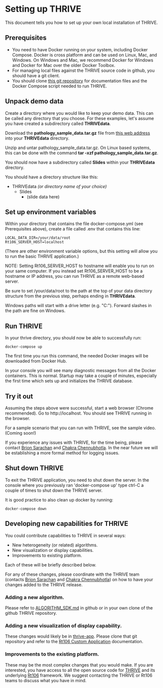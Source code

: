 # Setting up THRIVE
This document tells you how to set up your own local installation of THRIVE.

## Prerequisites
* You need to have Docker running on your system, including Docker Compose.  Docker is cross platform and can be used on Linux, Mac, and Windows. On Windows and Mac, we recommend Docker for Windows and Docker for Mac over the older Docker Toolbox.
* For managing local files against the THRIVE source code in github, you should have a git client.
* You should clone [this git repository](https://github.com/thrive-itcr/thrive) for documentation files and the Docker Compose script needed to run THRIVE.  

## Unpack demo data
Create a directory where you would like to keep your demo data.  This can be called any directory that you choose.  For these examples, let's assume you have created a subdirectory called **THRIVEdata**.

Download the **pathology_sample_data.tar.gz** file from [this web address](https://pitt.box.com/shared/static/dkcp4fshs3qid258kyh1w497n2320fij.gz) into your **THRIVEdata** directory.

Unzip and untar pathology_sample_data.tar.gz.  On Linux based systems, this can be done with the command **tar -xzf pathology_sample_data.tar.gz**.

You should now have a subdirectory called **Slides** within your **THRIVEdata** directory.

You should have a directory structure like this:
* THRIVEdata *(or directory name of your choice)*
  - Slides
    - (slide data here)
    
## Set up environment variables

Within your directory that contains the file docker-compose.yml (see Prerequisites above),
 create a file called .env that contains this line:

```
LOCAL_DATA_DIR=/your/data/root
Rt106_SERVER_HOST=localhost
```

(There are other environment variable options, but this setting will allow you to run the basic THRIVE application.)

NOTE:  Setting Rt106_SERVER_HOST to hostname will enable you to run on your same computer.  If 
you instead set Rt106_SERVER_HOST to be a hostname or IP address, you can run THRIVE as a remote web-based server.

Be sure to set /your/data/root to the path at the top of your data directory structure from the previous step, perhaps ending in __THRIVEdata__.

Windows paths  will start with a drive letter (e.g. "C:").  Forward slashes in the path are fine on Windows. 

## Run THRIVE

In your thrive directory, you should now be able to successfully run:

```
docker-compose up
```

The first time you run this command, the needed Docker images will be downloaded from Docker Hub.

In your console you will see many diagnostic messages from all the Docker containers.  This is normal.
Startup may take a couple of minutes, especially the first time which sets up and initializes the THRIVE database.

## Try it out
Assuming the steps above were successful, start a web browser (Chrome recommended).  Go to http://localhost.  You should see THRIVE running in the browser.

For a sample scenario that you can run with THRIVE, see the sample video.  (Coming soon!)

If you experience any issues with THRIVE, for the time being, please contact [Brion Sarachan](mailto:sarachan@ge.com) and [Chakra Chennubhotla](mailto:chakracs@pitt.edu).
In the near future we will be establishing a more formal method for logging issues.

## Shut down THRIVE

To exit the THRIVE application, you need to shut down the server.  In the console
where you previously ran 'docker-compose up' type ctrl-C a couple of times to 
shut down the THRIVE server.

It is good practice to also clean up docker by running:
```
docker-compose down
```

## Developing new capabilities for THRIVE

You could contribute capabilities to THRIVE in several ways:
* New heterogeneity (or related) algorithms.
* New visualization or display capabilities.
* Improvements to existing platform.

Each of these will be briefly described below.

For any of these changes, please coordinate with the THRIVE team 
(contacts [Brion Sarachan](mailto:sarachan@ge.com) and [Chakra Chennubhotla](mailto:chakracs@pitt.edu)) on how to have your changes 
added to the THRIVE release.

### Adding a new algorithm.

Please refer to [ALGORITHM_SDK.md](https://github.com/thrive-itcr/thrive/blob/master/ALGORITHM_SDK.md) in github
or in your own clone of the github THRIVE repository.

### Adding a new visualization of display capability.

These changes would likely be in [thrive-app](https://github.com/thrive-itcr/thrive-app).
Please clone that git repository and refer to the 
[Rt106 Custom Application](https://github.com/rt106/rt106.github.io/blob/master/CUSTOM_APPLICATION_SDK.md) documentation.

### Improvements to the existing platform.

These may be the most complex changes that you would make.  If you are interested, you have
access to all the open source code for [THRIVE](https://github.com/thrive-itcr)
and its underlying [Rt106](https://github.com/rt106) framework.  We suggest contacting the
THRIVE or Rt106 teams to discuss what you have in mind.


